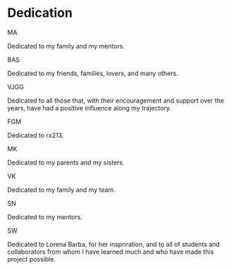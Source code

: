 # Dedication

MA

Dedicated to my family and my mentors.

BAS

Dedicated to my friends, families, lovers, and many others.

VJGG

Dedicated to all those that, with their encouragement and support over the years, have had a positive influence along my trajectory.

FGM

Dedicated to rx213.

MK

Dedicated to my parents and my sisters.

VK

Dedicated to my family and my team.

SN

Dedicated to my mentors.

SW

Dedicated to Lorena Barba, for her inspriration, and to all of students and collaborators from whom I have learned much and who have made this project possible.